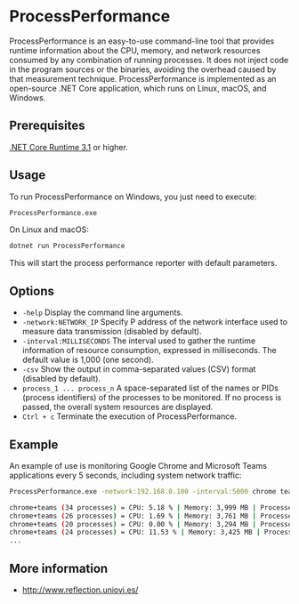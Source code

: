 # ProcessPerformance
ProcessPerformance is an easy-to-use command-line tool that provides runtime information about the CPU, memory, and network resources consumed by any combination of running processes. It does not inject code in the program sources or the binaries, avoiding the overhead caused by that measurement technique. ProcessPerformance is implemented as an open-source .NET Core application, which runs on Linux, macOS, and Windows.

## Prerequisites
[.NET Core Runtime 3.1](https://dotnet.microsoft.com/download/dotnet-core/3.1) or higher.

## Usage
To run ProcessPerformance on Windows, you just need to execute:

```bash
ProcessPerformance.exe	
```
On Linux and macOS:

```bash
dotnet run ProcessPerformance	
```

This will start the process performance reporter with default parameters.

## Options
* `-help` Display the command line arguments.
* `-network:NETWORK_IP` Specify P address of the network interface used to measure data transmission (disabled by default).
* `-interval:MILLISECONDS` The interval used to gather the runtime information of resource consumption, expressed in milliseconds. The default value is 1,000 (one second).
* `-csv`  Show the output in comma-separated values (CSV) format (disabled by default).
* `process_1 ... process_n` A space-separated list of the names or PIDs (process identifiers) of the processes to be monitored. If no process is passed, the overall system resources are displayed.
* `Ctrl + c` Terminate the execution of ProcessPerformance.

## Example
An example of use is monitoring Google Chrome and Microsoft Teams applications every 5 seconds, including system network traffic: 

```bash
ProcessPerformance.exe -network:192.168.0.100 -interval:5000 chrome teams

chrome+teams (34 processes) = CPU: 5.18 % | Memory: 3,999 MB | Processes: Sent 0 KB (0 kbps) - Received 0 KB (0 kbps) | Network: Sent 12 KB (89 kbps) - Received 4 KB (29 kbps)
chrome+teams (26 processes) = CPU: 1.69 % | Memory: 3,761 MB | Processes: Sent 3 KB (24 kbps) - Received 29 KB (237 kbps) | Network: Sent 42 KB (219 kbps) - Received 62 KB (431 kbps)
chrome+teams (20 processes) = CPU: 0.00 % | Memory: 3,294 MB | Processes: Sent 46 KB (350 kbps) - Received 96 KB (542 kbps) | Network: Sent 169 KB (918 kbps) - Received 287 KB (1.622 kbps)
chrome+teams (24 processes) = CPU: 11.53 % | Memory: 3,425 MB | Processes: Sent 93 KB (382 kbps) - Received 201 KB (864 kbps) | Network: Sent 242 KB (562 kbps) - Received 380 KB (716 kbps)
...
```
	
## More information
* http://www.reflection.uniovi.es/
